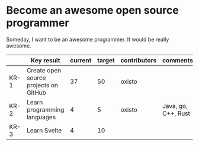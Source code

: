 # Become an awesome open source programmer

Someday, I want to be an awesome programmer. It would be really awesome.

|       | Key result                               | current  | target   | contributors         | comments             |
| ----- | ---------------------------------------- | -------- | -------- | -------------------- | -------------------- |
| KR-1  | Create open source projects on GitHub    | 37       | 50       | oxisto               |                      |
| KR-2  | Learn programming languages              | 4        | 5        | oxisto               | Java, go, C++, Rust  |
| KR-3  | Learn Svelte                             | 4        | 10       |                      |                      |
